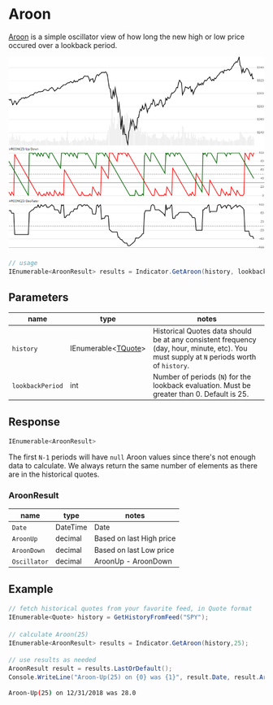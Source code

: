 ﻿# Aroon

[Aroon](https://school.stockcharts.com/doku.php?id=technical_indicators:aroon) is a simple oscillator view of how long the new high or low price occured over a lookback period.

![image](chart.png)

```csharp
// usage
IEnumerable<AroonResult> results = Indicator.GetAroon(history, lookbackPeriod);  
```

## Parameters

| name | type | notes
| -- |-- |--
| `history` | IEnumerable\<[TQuote](../../docs/GUIDE.md#quote)\> | Historical Quotes data should be at any consistent frequency (day, hour, minute, etc).  You must supply at `N` periods worth of `history`.
| `lookbackPeriod` | int | Number of periods (`N`) for the lookback evaluation.  Must be greater than 0.  Default is 25.

## Response

```csharp
IEnumerable<AroonResult>
```

The first `N-1` periods will have `null` Aroon values since there's not enough data to calculate.  We always return the same number of elements as there are in the historical quotes.

### AroonResult

| name | type | notes
| -- |-- |--
| `Date` | DateTime | Date
| `AroonUp` | decimal | Based on last High price
| `AroonDown` | decimal | Based on last Low price
| `Oscillator` | decimal | AroonUp - AroonDown

## Example

```csharp
// fetch historical quotes from your favorite feed, in Quote format
IEnumerable<Quote> history = GetHistoryFromFeed("SPY");

// calculate Aroon(25)
IEnumerable<AroonResult> results = Indicator.GetAroon(history,25);

// use results as needed
AroonResult result = results.LastOrDefault();
Console.WriteLine("Aroon-Up(25) on {0} was {1}", result.Date, result.AroonUp);
```

```bash
Aroon-Up(25) on 12/31/2018 was 28.0
```
